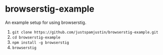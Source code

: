 browserstig-example
===================

An example setup for using browserstig.

1. `git clone https://github.com/justspamjustin/browserstig-example.git`
2. `cd browserstig-example`
3. `npm install -g browserstig`
4. `browserstig`

